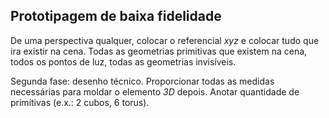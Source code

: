 
## Prototipagem de baixa fidelidade

De uma perspectiva qualquer, colocar o referencial _xyz_ e colocar tudo que ira existir na cena. Todas as geometrias primitivas que existem na cena, todos os pontos de luz, todas as geometrias invisíveis.

Segunda fase: desenho técnico. Proporcionar todas as medidas necessárias para moldar o elemento _3D_ depois. Anotar quantidade de primitivas (e.x.: 2 cubos, 6 torus).